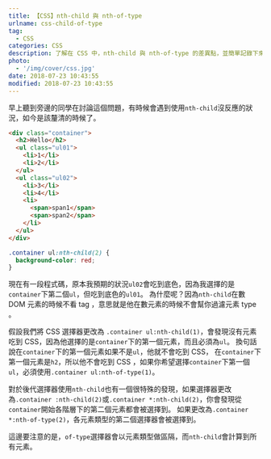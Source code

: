 ```yaml
---
title: 【CSS】nth-child 與 nth-of-type
urlname: css-child-of-type
tag:
  - CSS
categories: CSS
description: 了解在 CSS 中，nth-child 與 nth-of-type 的差異點，並簡單記錄下來。
photo:
  - '/img/cover/css.jpg'
date: 2018-07-23 10:43:55
modified: 2018-07-23 10:43:55
---
```


早上聽到旁邊的同學在討論這個問題，有時候會遇到使用`nth-child`沒反應的狀況，如今是該釐清的時候了。

<!--more-->

```html
<div class="container">
  <h2>Hello</h2>
  <ul class="ul01">
    <li>1</li>
    <li>2</li>
  </ul>
  <ul class="ul02">
    <li>3</li>
    <li>4</li>
    <li>
      <span>span1</span>
      <span>span2</span>
    </li>
  </ul>
</div>
```

```css
.container ul:nth-child(2) {
  background-color: red;
}
```

現在有一段程式碼，原本我預期的狀況`ul02`會吃到底色，因為我選擇的是`container`下第二個`ul`，但吃到底色的`ul01`。
為什麼呢？因為`nth-child`在數 DOM 元素的時候不看 tag ，意思就是他在數元素的時候不會幫你過濾元素 type 。

假設我們將 CSS 選擇器更改為 `.container ul:nth-child(1)`，會發現沒有元素吃到 CSS，因為他選擇的是`container`下的第一個元素，而且必須為`ul`。
換句話說在`container`下的第一個元素如果不是`ul`，他就不會吃到 CSS， 在`container`下第一個元素是`h2`，所以他不會吃到 CSS ，如果你希望選擇`container`下第一個`ul`，必須使用`.container ul:nth-of-type(1)`。

對於後代選擇器使用`nth-child`也有一個很特殊的發現，如果選擇器更改為`.container :nth-child(2)`或`.container *:nth-child(2)`，你會發現從`container`開始各階層下的第二個元素都會被選擇到。
如果更改為`.container *:nth-of-type(2)`，各元素類型的第二個選擇器會被選擇到。

這邊要注意的是，`of-type`選擇器會以元素類型做區隔，而`nth-child`會計算到所有元素。
